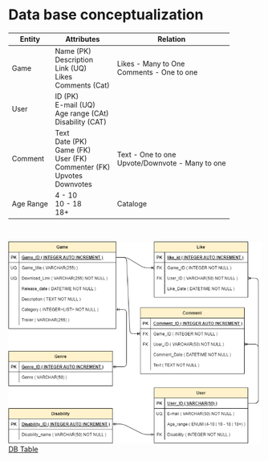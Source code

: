 # Data base conceptualization

| Entity | Attributes | Relation |
| --- | --- | --- |
| Game | Name (PK) </br> Description </br> Link (UQ) </br> Likes </br> Comments (Cat) | Likes - Many to One </br> Comments - One to one |
| User | ID (PK) </br> E-mail (UQ) </br> Age range (CAt) </br> Disability (CAT) |  |
| Comment | Text </br> Date (PK) </br> Game (FK) </br> User (FK) </br> Commenter (FK) </br> Upvotes </br> Downvotes | Text - One to one </br> Upvote/Downvote - Many to one |
| Age Range | 4 - 10 </br> 10 - 18 </br> 18+ | Cataloge |

</br>

![DB Flowchart](Media/Diagrama_DB.png)
[DB Table](./DB_Entities.xlsx)